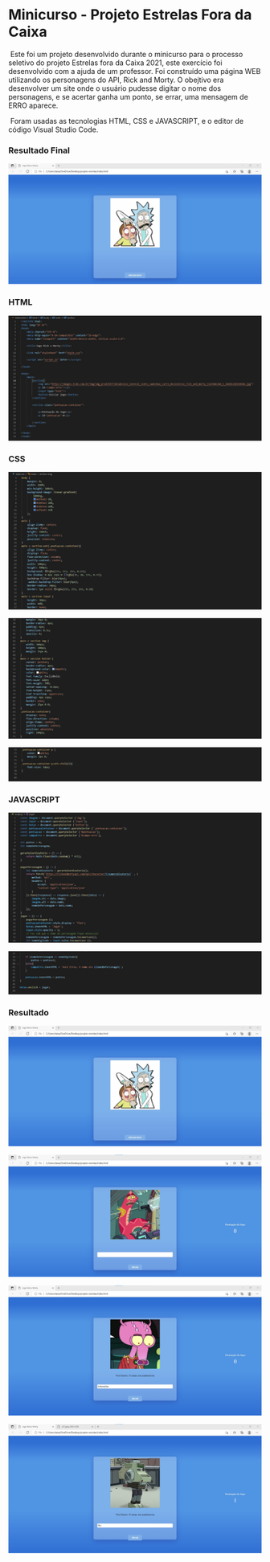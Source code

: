 # Minicurso - Projeto Estrelas Fora da Caixa

​	Este foi um projeto desenvolvido durante o minicurso para o processo seletivo do projeto Estrelas fora da Caixa 2021, este exercício foi desenvolvido com a ajuda de um professor. Foi construído uma página WEB utilizando os personagens do API, Rick and Morty. O obejtivo era desenvolver um site onde o usuário  pudesse digitar o nome dos personagens, e se acertar ganha um ponto, se errar, uma mensagem de ERRO aparece.

​	Foram usadas as tecnologias HTML, CSS e JAVASCRIPT, e o editor de código Visual Studio Code.



### Resultado Final



![alt.text](documentation/resultado1.jpg)



### HTML

![alt.text](documentation/1estrelas.jpg)



### CSS

![alt.text](documentation/estrelasCSS1.jpg)

![alt.text](documentation/estrelasCSS2.jpg)

![alt.text](documentation/estrelasCSS3.jpg)



### JAVASCRIPT

![ALT.TEXT](documentation/estrelasJS1.jpg)

![alt.text](documentation/estrelasJS2.jpg)



### Resultado

![alt.text](documentation/resultado1.jpg)

![alt.text](documentation/resultado2.jpg)

![alt.text](documentation/resultado3.jpg)

![alt.text](documentation/resultado4.jpg)